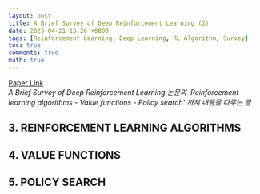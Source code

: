 ```yaml
---
layout: post
title: A Brief Survey of Deep Reinforcement Learning (2)
date: 2025-04-21 15:26 +0800
tags: [Reinforcement Learning, Deep Learning, RL Algorithm, Survey]
toc: true
comments: true
math: true
---
```


[Paper Link](https://arxiv.org/pdf/1708.05866) <br />
<em>A Brief Survey of Deep Reinforcement Learning 논문의 'Reinforcement learning algorithms - Value functions - Policy search' 까지 내용을 다루는 글</em>

## 3. REINFORCEMENT LEARNING ALGORITHMS

## 4. VALUE FUNCTIONS

## 5. POLICY SEARCH
